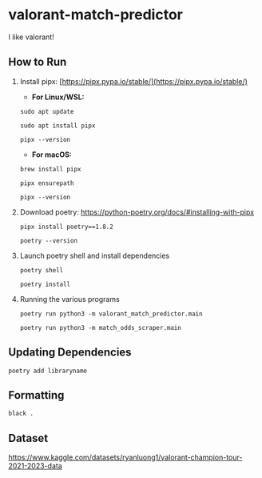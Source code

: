 # valorant-match-predictor
I like valorant!

## How to Run
1) Install pipx: [https://pipx.pypa.io/stable/](https://pipx.pypa.io/stable/)
    - **For Linux/WSL:**
    ```
    sudo apt update
    
    sudo apt install pipx

    pipx --version
    ```
    - **For macOS:**
    ```
    brew install pipx

    pipx ensurepath

    pipx --version
    ```

2) Download poetry: https://python-poetry.org/docs/#installing-with-pipx
    ```
    pipx install poetry==1.8.2

    poetry --version
    ```

3) Launch poetry shell and install dependencies
    ```
    poetry shell

    poetry install
    ```

4) Running the various programs
    ```
    poetry run python3 -m valorant_match_predictor.main
    ```
    ```
    poetry run python3 -m match_odds_scraper.main
    ```

## Updating Dependencies
```
poetry add libraryname
```

## Formatting
```
black .
```

## Dataset
https://www.kaggle.com/datasets/ryanluong1/valorant-champion-tour-2021-2023-data